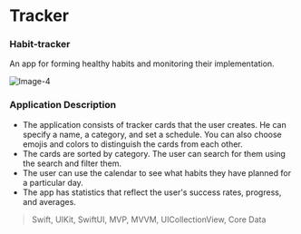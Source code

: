 # Tracker

### Habit-tracker

An app for forming healthy habits and monitoring their implementation.

![Image-4](https://github.com/user-attachments/assets/4bc8c54b-0525-461c-a98d-cdd066325c1a)

### Application Description

- The application consists of tracker cards that the user creates. He can specify a name, a category, and set a schedule. You can also choose emojis and colors to distinguish the cards from each other.
- The cards are sorted by category. The user can search for them using the search and filter them.
- The user can use the calendar to see what habits they have planned for a particular day.
- The app has statistics that reflect the user's success rates, progress, and averages.

> Swift, UIKit, SwiftUI, MVP, MVVM, UICollectionView, Core Data
